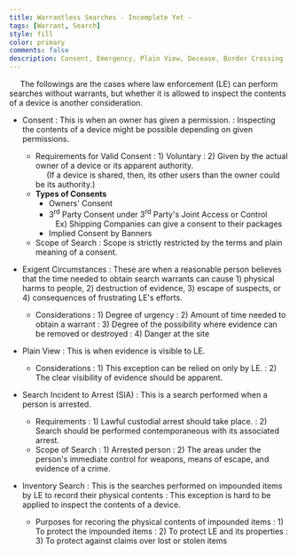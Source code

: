 ```yaml
---
title: Warrantless Searches - Incomplete Yet -
tags: [Warrant, Search]
style: fill
color: primary
comments: false
description: Consent, Emergency, Plain View, Decease, Border Crossing
---
```

&nbsp;&nbsp;&nbsp;&nbsp;&nbsp;The followings are the cases where law enforcement (LE) can perform searches without warrants, but whether it is allowed to inspect the contents of a device is another consideration.
* Consent
  : This is when an owner has given a permission.
  : Inspecting the contents of a device might be possible depending on given permissions.
  * Requirements for Valid Consent
    : 1) Voluntary
    : 2) Given by the actual owner of a device or its apparent authority. <br />
         &nbsp;&nbsp;&nbsp;&nbsp;&nbsp;(If a device is shared, then, its other users than the owner could be its authority.)
  * **Types of Consents**
    * Owners' Consent
    * 3<sup>rd</sup> Party Consent under 3<sup>rd</sup> Party's Joint Access or Control <br />
      &nbsp;&nbsp;&nbsp;Ex) Shipping Companies can give a consent to their packages
    * Implied Consent by Banners <br />
  * Scope of Search
    : Scope is strictly restricted by the terms and plain meaning of a consent.

* Exigent Circumstances
  : These are when a reasonable person believes that the time needed to obtain search warrants can cause 1) physical harms to people, 2) destruction of evidence, 3) escape of suspects, or 4) consequences of frustrating LE's efforts.
  * Considerations
    : 1) Degree of urgency
    : 2) Amount of time needed to obtain a warrant
    : 3) Degree of the possibility where evidence can be removed or destroyed
    : 4) Danger at the site
* Plain View
  : This is when evidence is visible to LE.
  * Considerations
    : 1) This exception can be relied on only by LE.
    : 2) The clear visibility of evidence should be apparent.
* Search Incident to Arrest (SIA)
  : This is a search performed when a person is arrested.
  * Requirements
    : 1) Lawful custodial arrest should take place.
    : 2) Search should be performed contemporaneous with its associated arrest.
  * Scope of Search
    : 1) Arrested person
    : 2) The areas under the person's immediate control for weapons, means of escape, and evidence of a crime.
* Inventory Search
  : This is the searches performed on impounded items by LE to record their physical contents
  : This exception is hard to be applied to inspect the contents of a device.
  * Purposes for recoring the physical contents of impounded items
    : 1) To protect the impounded items
    : 2) To protect LE and its properties
    : 3) To protect against claims over lost or stolen items



<!--- * **Decease**
* **Border Crossing** -->
